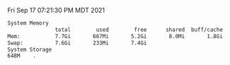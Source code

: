 Fri Sep 17 07:21:30 PM MDT 2021
```bash
System Memory
               total        used        free      shared  buff/cache   available
Mem:           7.7Gi       667Mi       5.2Gi       8.0Mi       1.8Gi       6.7Gi
Swap:          7.6Gi       233Mi       7.4Gi
System Storage
648M	.
```
```bash
